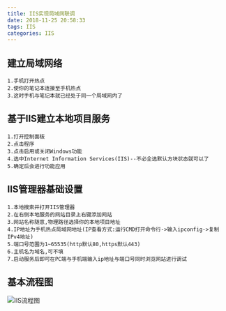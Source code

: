 ```yaml
---
title: IIS实现局域网联调
date: 2018-11-25 20:58:33
tags: IIS
categories: IIS
---
```

## 建立局域网络
    1.手机打开热点
    2.使你的笔记本连接至手机热点
    3.这时手机与笔记本就已经处于同一个局域网内了
## 基于IIS建立本地项目服务
    1.打开控制面板
    2.点击程序
    3.点击启用或关闭Windows功能
    4.选中Internet Information Services(IIS)--不必全选默认方块状态就可以了
    5.确定后会进行功能应用
## IIS管理器基础设置
    1.本地搜索并打开IIS管理器
    2.在右侧本地服务的网站目录上右键添加网站
    3.网站名称随意,物理路径选择你的本地项目地址
    4.IP地址为手机热点局域网地址(IP查看方式:运行CMD打开命令行->输入ipconfig->复制IPv4地址)
    5.端口号范围为1~65535(http默认80,https默认443)
    6.主机名为域名,可不填
    7.启动服务后即可在PC端与手机端输入ip地址与端口号同时浏览网站进行调试
## 基本流程图
![IIS流程图]()

